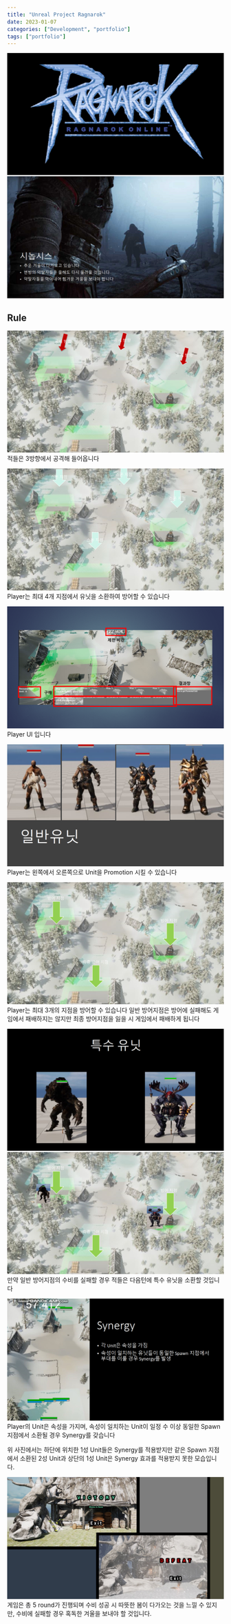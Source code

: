 ```yaml
---
title: "Unreal Project Ragnarok"
date: 2023-01-07
categories: ["Development", "portfolio"]
tags: ["portfolio"]
---
```

![](/images/93cb5ef0-3a52-4876-89d1-9adb1c96fb57-image.png)
![](/images/074aba37-bdcc-478b-af1f-d3709412c3bc-image.png)

## Rule
![](/images/c230f116-cc5c-4a9a-a9f5-b19ca9bdf0fa-image.png)
적들은 3방향에서 공격해 들어옵니다

![](/images/d6be9c05-bfa3-4178-9cb3-18d4674b6b15-image.png)
Player는 최대 4개 지점에서 유닛을 소환하여 방어할 수 있습니다

![](/images/a1e21410-eb03-4143-ad86-3c62b7af8bef-image.png)
Player UI 입니다

![](/images/d7d3a8aa-2821-4990-a9d3-c4a6b0115755-image.png)
Player는 왼쪽에서 오른쪽으로 Unit을 Promotion 시킬 수 있습니다

![](/images/8792f4cc-097c-4e57-842b-b10b523bb3a5-image.png)
Player는 최대 3개의 지점을 방어할 수 있습니다
일반 방어지점은 방어에 실패해도 게임에서 패배하지는 않지만 최종 방어지점을 잃을 시 게임에서 패배하게 됩니다

![](/images/39daf6b9-4d07-45a6-b661-f5f7ca9bf049-image.png)
![](/images/78b9a962-20eb-4ed6-87ff-5fa8a9745972-image.png)
만약 일반 방어지점의 수비를 실패할 경우 적들은 다음턴에 특수 유닛을 소환할 것입니다

![](/images/f38412b5-5db7-4f20-a255-5ea058373e0d-image.png)
Player의 Unit은 속성을 가지며, 속성이 일치하는 Unit이 일정 수 이상 동일한 Spawn 지점에서 소환될 경우 Synergy를 갖습니다

위 사진에서는 하단에 위치한 1성 Unit들은 Synergy를 적용받지만 같은 Spawn 지점에서 소환된 2성 Unit과 상단의 1성 Unit은 Synergy 효과를 적용받지 못한 모습입니다.

![](/images/2957abd6-8030-4e84-a6c3-f2df754ee9d4-image.png)
게임은 총 5 round가 진행되며 수비 성공 시 따뜻한 봄이 다가오는 것을 느낄 수 있지만, 수비에 실패할 경우 혹독한 겨울을 보내야 할 것입니다.